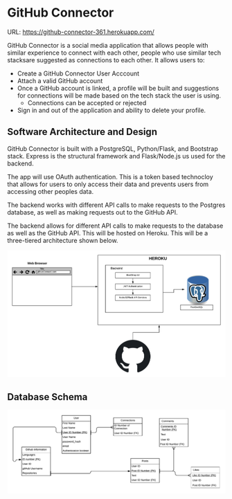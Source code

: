 
# **GitHub Connector**

URL: https://github-connector-361.herokuapp.com/

GitHub Connector is a social media application that allows people with similar experience to connect with each other, people who use similar tech stacksare suggested as connections to each other. It allows users to:

  - Create a GitHub Connector User Acccount
  - Attach a valid GitHub account
  - Once a GitHub account is linked, a profile will be built and suggestions for connections will be made based on the tech stack the user is using.
    - Connections can be accepted or rejected
  - Sign in and out of the application and ability to delete your profile.
  
  ## **Software Architecture and Design**
GitHub Connector is built with a PostgreSQL, Python/Flask, and Bootstrap stack. Express is the structural framework and Flask/Node.js us used for the backend. 

The app will use OAuth authentication. This is a token based technocloy that allows for users to only access their data and prevents users from accessing other peoples data. 

The backend works with different API calls to make requests to the Postgres database, as well as making requests out to the GitHub API. 

The backend allows for different API calls to make requests to the database as well as the GitHub API. This will be hosted on Heroku. This will be a three-tiered architecture shown below.

![Image of Structure](./images/361Struct.png)

  ## **Database Schema**
![Image of Database](./images/Schema361.png)

  







